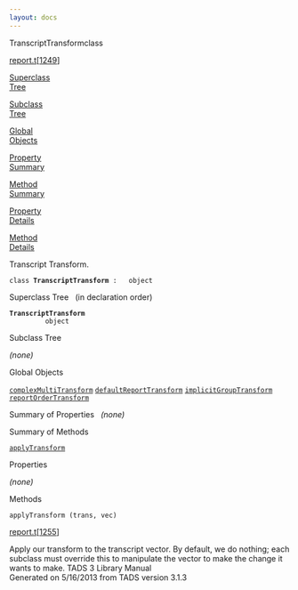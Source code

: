 ```yaml
---
layout: docs
---
```

<span class="title">TranscriptTransform</span><span class="type">class</span>

[report.t](../file/report.t.html)\[[1249](../source/report.t.html#1249)\]

[Superclass  
Tree](#_SuperClassTree_)

[Subclass  
Tree](#_SubClassTree_)

[Global  
Objects](#_ObjectSummary_)

[Property  
Summary](#_PropSummary_)

[Method  
Summary](#_MethodSummary_)

[Property  
Details](#_Properties_)

[Method  
Details](#_Methods_)



Transcript Transform.

`class `**`TranscriptTransform`**` :   object`



<span id="_SuperClassTree_"></span>



<span class="hdln">Superclass Tree</span>   (in declaration order)



**`TranscriptTransform`**  
`         object`  
<span id="_SubClassTree_"></span>



<span class="hdln">Subclass Tree</span>  



*(none)* <span id="_ObjectSummary_"></span>



<span class="hdln">Global Objects</span>  



[`complexMultiTransform`](../object/complexMultiTransform.html) [`defaultReportTransform`](../object/defaultReportTransform.html) [`implicitGroupTransform`](../object/implicitGroupTransform.html) [`reportOrderTransform`](../object/reportOrderTransform.html)
<span id="_PropSummary_"></span>



<span class="hdln">Summary of Properties</span>  
*(none)* <span id="_MethodSummary_"></span>



<span class="hdln">Summary of Methods</span>  



[`applyTransform`](#applyTransform)

<span id="_Properties_"></span>



<span class="hdln">Properties</span>  



*(none)* <span id="_Methods_"></span>



<span class="hdln">Methods</span>  



<span id="applyTransform"></span>

`applyTransform (trans, vec)`

[report.t](../file/report.t.html)\[[1255](../source/report.t.html#1255)\]



Apply our transform to the transcript vector. By default, we do nothing;
each subclass must override this to manipulate the vector to make the
change it wants to make.
TADS 3 Library Manual  
Generated on 5/16/2013 from TADS version 3.1.3


